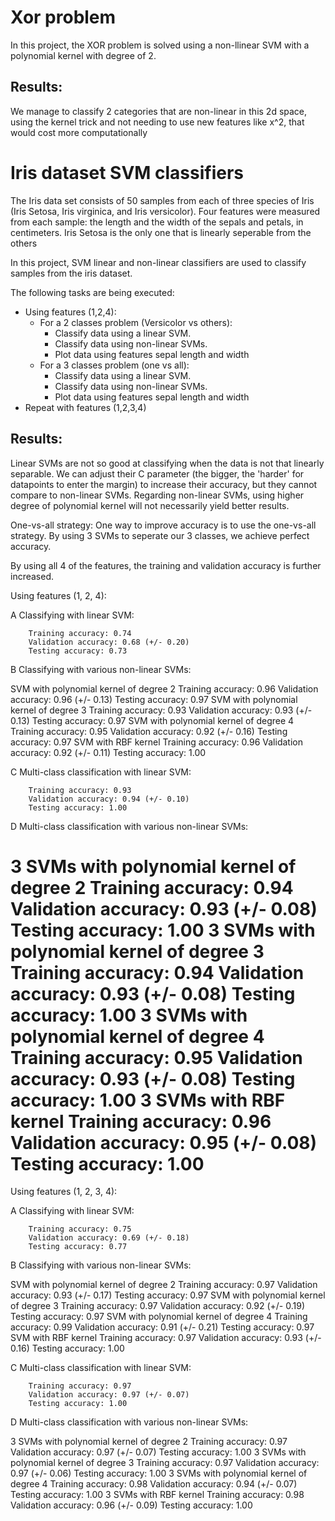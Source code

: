 # Xor problem
In this project, the XOR problem is solved using a non-llinear SVM with a polynomial kernel with degree of 2.

## Results:
We manage to classify 2 categories that are non-linear in this 2d space, 
using the kernel trick and not needing to use new features like x^2, that would cost more computationally

# Iris dataset SVM classifiers
The Iris data set consists of 50 samples from each of three species of Iris (Iris Setosa, Iris virginica, and Iris versicolor). 
Four features were measured from each sample: the length and the width of the sepals and petals, in centimeters.
Iris Setosa is the only one that is linearly seperable from the others

In this project, SVM linear and non-linear classifiers are used to classify samples from the iris dataset.

The following tasks are being executed:
- Using features (1,2,4):
    - For a 2 classes problem (Versicolor vs others):
        - Classify data using a linear SVM.
        - Classify data using non-linear SVMs.
        - Plot data using features sepal length and width
    - For a 3 classes problem (one vs all):
        - Classify data using a linear SVM.
        - Classify data using non-linear SVMs.
        - Plot data using features sepal length and width
- Repeat with features (1,2,3,4)

## Results:
Linear SVMs are not so good at classifying when the data is not that linearly separable. 
We can adjust their C parameter (the bigger, the 'harder' for datapoints to enter the margin) to increase their accuracy, 
but they cannot compare to non-linear SVMs. 
Regarding non-linear SVMs, using higher degree of polynomial kernel will not necessarily yield better results. 

One-vs-all strategy:
One way to improve accuracy is to use the one-vs-all strategy. By using 3 SVMs to seperate our 3 classes, 
we achieve perfect accuracy.

By using all 4 of the features, the training and validation accuracy is further increased.


Using features (1, 2, 4):

A
Classifying with linear SVM:

        Training accuracy: 0.74
        Validation accuracy: 0.68 (+/- 0.20)
        Testing accuracy: 0.73

B
Classifying with various non-linear SVMs:

SVM with polynomial kernel of degree 2
        Training accuracy: 0.96
        Validation accuracy: 0.96 (+/- 0.13)
        Testing accuracy: 0.97
SVM with polynomial kernel of degree 3
        Training accuracy: 0.93
        Validation accuracy: 0.93 (+/- 0.13)
        Testing accuracy: 0.97
SVM with polynomial kernel of degree 4
        Training accuracy: 0.95
        Validation accuracy: 0.92 (+/- 0.16)
        Testing accuracy: 0.97
SVM with RBF kernel
        Training accuracy: 0.96
        Validation accuracy: 0.92 (+/- 0.11)
        Testing accuracy: 1.00

C
Multi-class classification with linear SVM:

        Training accuracy: 0.93
        Validation accuracy: 0.94 (+/- 0.10)
        Testing accuracy: 1.00

D
Multi-class classification with various non-linear SVMs:

3 SVMs with polynomial kernel of degree 2
        Training accuracy: 0.94
        Validation accuracy: 0.93 (+/- 0.08)
        Testing accuracy: 1.00
3 SVMs with polynomial kernel of degree 3
        Training accuracy: 0.94
        Validation accuracy: 0.93 (+/- 0.08)
        Testing accuracy: 1.00
3 SVMs with polynomial kernel of degree 4
        Training accuracy: 0.95
        Validation accuracy: 0.93 (+/- 0.08)
        Testing accuracy: 1.00
3 SVMs with RBF kernel
        Training accuracy: 0.96
        Validation accuracy: 0.95 (+/- 0.08)
        Testing accuracy: 1.00
======================================================
Using features (1, 2, 3, 4):

A
Classifying with linear SVM:

        Training accuracy: 0.75
        Validation accuracy: 0.69 (+/- 0.18)
        Testing accuracy: 0.77

B
Classifying with various non-linear SVMs:

SVM with polynomial kernel of degree 2
        Training accuracy: 0.97
        Validation accuracy: 0.93 (+/- 0.17)
        Testing accuracy: 0.97
SVM with polynomial kernel of degree 3
        Training accuracy: 0.97
        Validation accuracy: 0.92 (+/- 0.19)
        Testing accuracy: 0.97
SVM with polynomial kernel of degree 4
        Training accuracy: 0.99
        Validation accuracy: 0.91 (+/- 0.21)
        Testing accuracy: 0.97
SVM with RBF kernel
        Training accuracy: 0.97
        Validation accuracy: 0.93 (+/- 0.16)
        Testing accuracy: 1.00

C
Multi-class classification with linear SVM:

        Training accuracy: 0.97
        Validation accuracy: 0.97 (+/- 0.07)
        Testing accuracy: 1.00

D
Multi-class classification with various non-linear SVMs:

3 SVMs with polynomial kernel of degree 2
        Training accuracy: 0.97
        Validation accuracy: 0.97 (+/- 0.07)
        Testing accuracy: 1.00
3 SVMs with polynomial kernel of degree 3
        Training accuracy: 0.97
        Validation accuracy: 0.97 (+/- 0.06)
        Testing accuracy: 1.00
3 SVMs with polynomial kernel of degree 4
        Training accuracy: 0.98
        Validation accuracy: 0.94 (+/- 0.07)
        Testing accuracy: 1.00
3 SVMs with RBF kernel
        Training accuracy: 0.98
        Validation accuracy: 0.96 (+/- 0.09)
        Testing accuracy: 1.00